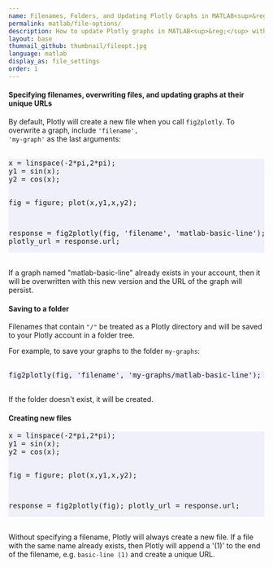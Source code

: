 ```yaml
---
name: Filenames, Folders, and Updating Plotly Graphs in MATLAB<sup>&reg;</sup>.
permalink: matlab/file-options/
description: How to update Plotly graphs in MATLAB<sup>&reg;</sup> with the fileopt parameter.
layout: base
thumnail_github: thumbnail/fileopt.jpg
language: matlab
display_as: file_settings
order: 1
---
```


<h4>Specifying filenames, overwriting files, and updating graphs at their unique URLs</h4>

By default, Plotly will create a new file when you call <code>fig2plotly</code>.
To overwrite a graph, include <code>'filename', 'my-graph'</code>
as the last arguments:
<br>
<br>
<div class="z-depth-1">
<pre style="background: rgb(240, 240, 250);">x = linspace(-2*pi,2*pi);
y1 = sin(x);
y2 = cos(x);

fig = figure;
plot(x,y1,x,y2);

response = fig2plotly(fig, 'filename', 'matlab-basic-line');
plotly_url = response.url;</pre>
</div>
<br>
If a graph named "matlab-basic-line" already exists in your account, then it will be overwritten
with this new version and the URL of the graph will persist.

<h4>Saving to a folder</h4>

Filenames that contain <code>"/"</code> be treated as a Plotly directory and will be saved to
your Plotly account in a folder tree.

For example, to save your graphs to the folder <code>my-graphs</code>:
<br>
<br>
<pre style="background: rgb(240, 240, 250);">fig2plotly(fig, 'filename', 'my-graphs/matlab-basic-line');</pre>
<br>
If the folder doesn't exist, it will be created.

<h4>Creating new files</h4>

<div class="z-depth-1">
<pre style="background: rgb(240, 240, 250);">x = linspace(-2*pi,2*pi);
y1 = sin(x);
y2 = cos(x);

fig = figure;
plot(x,y1,x,y2);

response = fig2plotly(fig);
plotly_url = response.url;</pre>
</div>
<br>
Without specifying a filename, Plotly will always create a new file. If a
file with the same name already exists, then Plotly will append a '(1)' to the end
of the filename, e.g. <code>basic-line (1)</code> and create a unique URL.
